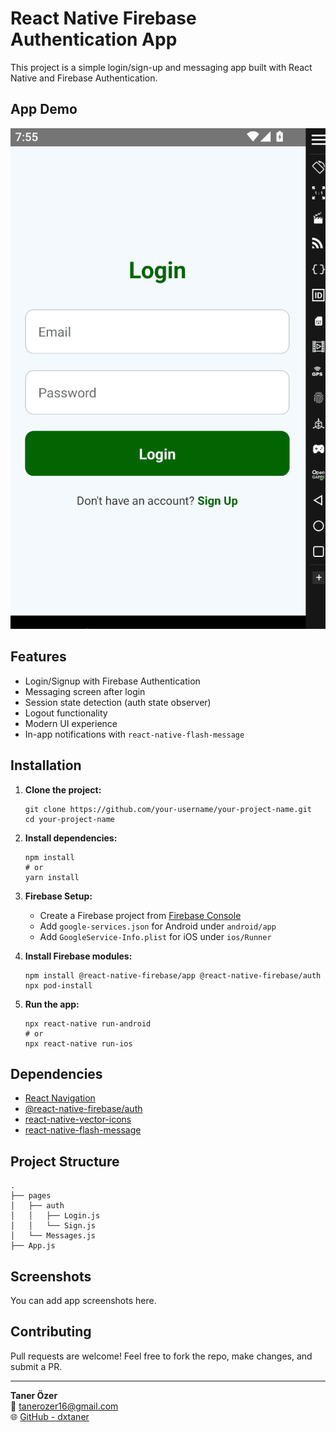 # React Native Firebase Authentication App

This project is a simple login/sign-up and messaging app built with React Native and Firebase Authentication.

## App Demo

![News App Demo](https://github.com/dxtaner/Mobile-/blob/master/ReactNative/NothingApp/NothngApp.gif)

## Features

- Login/Signup with Firebase Authentication
- Messaging screen after login
- Session state detection (auth state observer)
- Logout functionality
- Modern UI experience
- In-app notifications with `react-native-flash-message`

## Installation

1.  **Clone the project:**

        git clone https://github.com/your-username/your-project-name.git
        cd your-project-name

2.  **Install dependencies:**

        npm install
        # or
        yarn install

3.  **Firebase Setup:**
    - Create a Firebase project from [Firebase Console](https://console.firebase.google.com)
    - Add `google-services.json` for Android under `android/app`
    - Add `GoogleService-Info.plist` for iOS under `ios/Runner`
4.  **Install Firebase modules:**

        npm install @react-native-firebase/app @react-native-firebase/auth
        npx pod-install

5.  **Run the app:**

        npx react-native run-android
        # or
        npx react-native run-ios

## Dependencies

- [React Navigation](https://reactnavigation.org/)
- [@react-native-firebase/auth](https://rnfirebase.io/auth/usage)
- [react-native-vector-icons](https://github.com/oblador/react-native-vector-icons)
- [react-native-flash-message](https://github.com/luckyseven/react-native-flash-message)

## Project Structure

    .
    ├── pages
    │   ├── auth
    │   │   ├── Login.js
    │   │   └── Sign.js
    │   └── Messages.js
    ├── App.js

## Screenshots

You can add app screenshots here.

## Contributing

Pull requests are welcome! Feel free to fork the repo, make changes, and submit a PR.

---

**Taner Özer**  
📧 [tanerozer16@gmail.com](mailto:tanerozer16@gmail.com)  
🌐 [GitHub - dxtaner](https://github.com/dxtaner)
